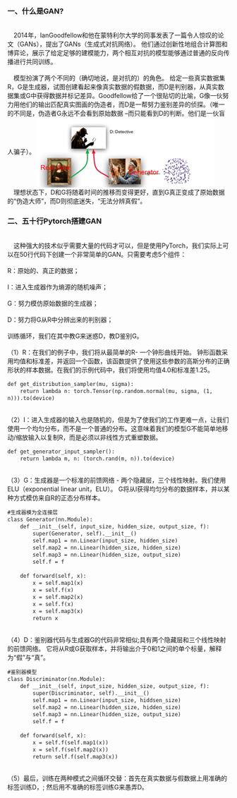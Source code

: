 ### 一、什么是GAN?
<br/>&ensp;&ensp;2014年，IanGoodfellow和他在蒙特利尔大学的同事发表了一篇令人惊叹的论文（GANs），提出了GANs（生成式对抗网络）。 他们通过创新性地组合计算图和博弈论，展示了给定足够的建模能力，两个相互对抗的模型能够通过普通的反向传播进行共同训练。</br>
<br/>&ensp;&ensp;模型扮演了两个不同的（确切地说，是对抗的）的角色。 给定一些真实数据集R，G是生成器，试图创建看起来像真实数据的假数据，而D是判别器，从真实数据集或G中获得数据并标记差异。Goodfellow给了一个很贴切的比喻，G像一伙努力用他们的输出匹配真实图画的伪造者，而D是一帮努力鉴别差异的侦探。（唯一的不同是，伪造者G永远不会看到原始数据 –而只能看到D的判断。他们是一伙盲人骗子）。
<img src="./images/Fig1.png" width = "80%" height = "20%" div align=center />
<br/>&ensp;&ensp;理想状态下，D和G将随着时间的推移而变得更好，直到G真正变成了原始数据的“伪造大师”，而D则彻底迷失，“无法分辨真假”。</br>
### 二、五十行Pytorch搭建GAN
<br/>&ensp;&ensp;这种强大的技术似乎需要大量的代码才可以，但是使用PyTorch，我们实际上可以在50行代码下创建一个非常简单的GAN。只需要考虑5个组件：</br>
<br/>R：原始的、真正的数据；</br>
<br/>I：进入生成器作为熵源的随机噪声；</br>
<br/>G：努力模仿原始数据的生成器；</br>
<br/>D：努力将G从R中分辨出来的判别器；</br>
<br/>训练循环，我们在其中教G来迷惑D，教D鉴别G。</br>
<br/>（1）R：在我们的例子中，我们将从最简单的R- 一个钟形曲线开始。 钟形函数采用均值和标准差，并返回一个函数，该函数提供了使用这些参数的高斯分布的正确形状的样本数据。在我们的示例代码中，我们将使用均值4.0和标准差1.25。</br>

    def get_distribution_sampler(mu, sigma):
    	return lambda n: torch.Tensor(np.random.normal(mu, sigma, (1, n))).to(device)
<br/>（2）I：进入生成器的输入也是随机的，但是为了使我们的工作更难一点，让我们使用一个均匀分布，而不是一个普通的分布。这意味着我们的模型G不能简单地移动/缩放输入以复制R，而是必须以非线性方式重塑数据。</br>

    def get_generator_input_sampler():
    	return lambda m, n: (torch.rand(m, n)).to(device)
<br/>（3）G：生成器是一个标准的前馈网络 - 两个隐藏层，三个线性映射。我们使用ELU（exponential linear unit，ELU）。 G将从I获得均匀分布的数据样本，并以某种方式模仿来自R的正态分布样本。</br>

    #生成器模为全连接层
	class Generator(nn.Module):
	    def __init__(self, input_size, hidden_size, output_size, f):
	        super(Generator, self).__init__()
	        self.map1 = nn.Linear(input_size, hidden_size)
	        self.map2 = nn.Linear(hidden_size, hidden_size)
	        self.map3 = nn.Linear(hidden_size, output_size)
	        self.f = f
	
	    def forward(self, x):
	        x = self.map1(x)
	        x = self.f(x)
	        x = self.map2(x)
	        x = self.f(x)
	        x = self.map3(x)
	        return x

<br/>（4）D：鉴别器代码与生成器G的代码非常相似;具有两个隐藏层和三个线性映射的前馈网络。 它将从R或G获取样本，并将输出介于0和1之间的单个标量，解释为“假”与“真”。</br>

    #鉴别器模型
	class Discriminator(nn.Module):
	    def __init__(self, input_size, hidden_size, output_size, f):
	        super(Discriminator, self).__init__()
	        self.map1 = nn.Linear(input_size, hiddsen_size)
	        self.map2 = nn.Linear(hidden_size, hidden_size)
	        self.map3 = nn.Linear(hidden_size, output_size)
	        self.f = f
	
	    def forward(self, x):
	        x = self.f(self.map1(x))
	        x = self.f(self.map2(x))
	        return self.f(self.map3(x))
<br/>（5）最后，训练在两种模式之间循环交替：首先在真实数据与假数据上用准确的标签训练D，; 然后用不准确的标签训练G来愚弄D。</br>

